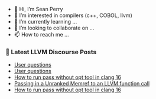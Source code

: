 - 👋 Hi, I’m Sean Perry
- 👀 I’m interested in compilers (c++, COBOL, llvm)
- 🌱 I’m currently learning ...
- 💞️ I’m looking to collaborate on ...
- 📫 How to reach me ...

<!---
s66perry/s66perry is a ✨ special ✨ repository because its `README.md` (this file) appears on your GitHub profile.
You can click the Preview link to take a look at your changes.
--->
### 📕 Latest LLVM Discourse Posts

<!-- DISCOURSE-LLVM:START -->
- [User questions](https://discourse.llvm.org/t/user-questions/70688#post_11)
- [User questions](https://discourse.llvm.org/t/user-questions/70688#post_10)
- [How to run pass without opt tool in clang 16](https://discourse.llvm.org/t/how-to-run-pass-without-opt-tool-in-clang-16/70808#post_6)
- [Passing in a Unranked Memref to an LLVM function call](https://discourse.llvm.org/t/passing-in-a-unranked-memref-to-an-llvm-function-call/65774#post_8)
- [How to run pass without opt tool in clang 16](https://discourse.llvm.org/t/how-to-run-pass-without-opt-tool-in-clang-16/70808#post_5)
<!-- DISCOURSE-LLVM:END -->
